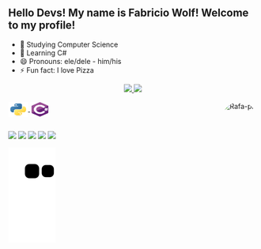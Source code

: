 ## Hello Devs! My name is Fabricio Wolf! Welcome to my profile!

- 🔭 Studying Computer Science
- 🌱 Learning C#
- 😄 Pronouns: ele/dele - him/his
- ⚡ Fun fact: I love Pizza

<div align="center">
  <a href="https://github.com/FabricioWolf">
  <img height="180em" src="https://github-readme-stats.vercel.app/api?username=FabricioWolf&show_icons=true&theme=radical&include_all_commits=true&count_private=true"/>
  <img height="180em" src="https://github-readme-stats.vercel.app/api/top-langs/?username=FabricioWolf&layout=compact&langs_count=7&theme=radical"/>
</div>
  
  <div style="display: inline_block"><br>
  <img align="center" alt="Rafa-Python" height="30" width="40" src="https://raw.githubusercontent.com/devicons/devicon/master/icons/python/python-original.svg">
  <img align="center" alt="Rafa-Csharp" height="30" width="40" src="https://raw.githubusercontent.com/devicons/devicon/master/icons/csharp/csharp-original.svg">
  <img align="right" alt="Rafa-pic" height="150" style="border-radius:50px;" src="https://cdn.discordapp.com/attachments/693583750092816486/928711432319672340/download20211001111333.png">
</div>
  
##
  
<div>
    <a href="https://www.instagram.com/loboquesabe/" target="_blank"><img src="https://img.shields.io/badge/-Instagram-%23E4405F?style=for-the-badge&logo=instagram&logoColor=white" target="_blank"></a>
 	<a href="https://www.twitch.tv/loboquesabe" target="_blank"><img src="https://img.shields.io/badge/Twitch-9146FF?style=for-the-badge&logo=twitch&logoColor=white" target="_blank"></a>
 <a href="https://discord.gg/4tngmeuhax" target="_blank"><img src="https://img.shields.io/badge/Discord-7289DA?style=for-the-badge&logo=discord&logoColor=white" target="_blank"></a> 
  <a href = "mailto:fabriciomsw17@gmail.com"><img src="https://img.shields.io/badge/-Gmail-%23333?style=for-the-badge&logo=gmail&logoColor=white" target="_blank"></a>
  <a href="https://www.linkedin.com/in/fabrício-de-mello-silva-wolf-361158181/" target="_blank"><img src="https://img.shields.io/badge/-LinkedIn-%230077B5?style=for-the-badge&logo=linkedin&logoColor=white" target="_blank"></a>
</div>
  
  
  ![Snake animation](https://github.com/FabricioWolf/FabricioWolf/blob/output/github-contribution-grid-snake.svg)
